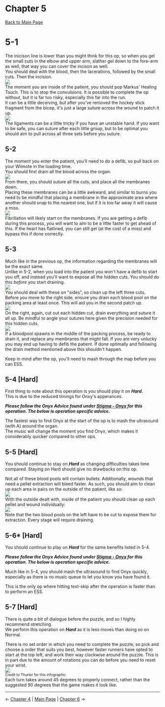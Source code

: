 
# Chapter 5

[Back to Main Page](../index.md)

# 5-1

The inicison line is lower than you might think for this op, so when you gel the small cuts in the elbow and upper arm, slather gel down to the fore-arm as well, that way you can cover the incison as well. <br>
You should deal with the blood, then the lacerations, followed by the small cuts. Then the incision. <br>
![](img/5-1_incision.png) <br>
The moment you are inside of the patient, you should pop Markus' Healing Touch. This is to stop the convulsions. It is possible to complete the op without, but it is far too risky, especially this far into the run. <br>
It can be a little deceiving, but after you've removed the hockey stick fragment from the bicep, it's just a large suture across the wound to patch it up. <br>
![](img/5-1_ligaments.gif) <br>
The ligaments can be a little tricky if you have an unstable hand. If you want to be safe, you can suture after each little group, but to be optimal you should aim to pull across all three sets before you suture. <br>

## 5-2

The moment you enter the patient, you'll need to do a defib, so pull back on your Wiimote in the loading time. <br>
You should first drain all the blood across the organ: <br>
![](img/5-2_bloodDrain.gif) <br>
From there, you should suture all the cuts, and place all the membranes down. <br>
Placing these membranes can be a little awkward, and similar to burns you need to be mindful that placing a membrane in the approximate area where another should snap to the nearest one, but if it is too far away it will cause a miss. <br>
![](img/5-2_membranes.gif) <br>
Fibrillation will likely start on the membranes. If you are getting a defib during this process, you will want to aim to be a little faster to get ahead of this. If the heart has flatlined, you can still gel (at the cost of a miss) and bypass this if done correctly. <br>

## 5-3

Much like in the previous op, the information regarding the membranes will be the exact same. <br>
Unlike in 5-2, when you load into the patient you won't have a defib to start you off, and instead you'll want to expose all the hidden cuts. You should do this *before* you start draining. <br>
![](img/5-3_hiddenCuts.gif) <br>
You should deal with these on "sides", so clean up the left three cuts. Before you move to the right side, ensure you drain each blood pool on the packing area at least once. This will aid you in the second patch up. <br>
![](img/5-3_drainBlood.gif) <br>
On the right, again, cut out each hidden cut, drain everything and suture it all up. Be mindful to angle your sutures here given the precision needed for this hidden cuts. <br>
![](img/5-2_membranes.gif) <br>
If a bloodpool spawns in the middle of the packing process, be ready to drain it, and replace any membranes that might fall. If you are very unlucky you may end up having to defib the patient. If done optimally and following the drain method mentioned above this shouldn't happen. <br>

Keep in mind after the op, you'll need to mash through the map before you can ESS.

## 5-4 [Hard]

First thing to note about this operation is you should play it on ***Hard.*** <br>
This is due to the reduced timings for Onxy's apperances.

***Please follow the Onyx Advice found under [Stigma - Onyx](../stigma/onyx.md) for this operation. The below is operation specific advice.*** <br>

The fastest way to find Onyx at the start of the op is to mash the ultrasound (with A) around the organ. <br>
The music will change the moment you find Onyx, which makes it considerably quicker compared to other ops. <br>

## 5-5 [Hard]

You should continue to stay on ***Hard*** as changing difficulties takes time compared. Staying on Hard should give no drawbacks on this op. <br>

Not all of these blood pools will contain bullets. Additionally, wounds that need a pellet extraction will bleed faster. As such, you should aim to clean up each area in pairs on the outside of the patient, like so: <br>
![](img/5-6_outsideBlood.png) <br>
With the outside dealt with, inside of the patient you should clean up each pellet and wound individually: <br>
![](img/5-6_pelletsInside.gif) <br>
Note that the two blood pools on the left have to be cut to expose them for extraction. Every stage will require draining. <br>

## 5-6* [Hard] 

You should continue to play on ***Hard*** for the same benefits listed in 5-4. <br>

***Please follow the Onyx Advice found under [Stigma - Onyx](../stigma/onyx.md) for this operation. The below is operation specific advice.*** <br>

Much like in 5-4, you should mash the ultrasound to find Onyx quickly, especially as there is no music queue to let you know you have found it. <br>

This is the only op where hitting text-skip after the operation is faster than to perform an ESS. <br>

## 5-7 [Hard]

There is quite a bit of dialogue before the puzzle, and so I highly recommend stretching. <br>
We perform this operation on ***Hard*** as it is less moves than doing so on Normal. <br>

There is no set order in which you need to complete the puzzle, so pick and choose a order that suits you best, however faster runners have opted to start at the top left, and work their way clockwise around the puzzle. This is in part due to the amount of rotations you can do before you need to reset your wrist. <br>
![](img/5-7_puzzleSolution.png) <br>
<sub>Credit to Thurler for this infographic.</sub> <br>
Each turn takes around 45 degrees to properly connect, rather than the suggested 90 degrees that the game makes it look like. <br>

---

← [Chapter 4](chp4.md) | [Main Page](../index.md) | [Chapter 6](chp6.md) →